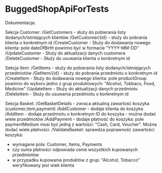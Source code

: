 # BuggedShopApiForTests

Dokumentacja:

Sekcja Customer:
/GetCustomers - służy do pobierania listy dodanych/istniejących klientów
/GetCustomer/{id} - służy do pobrania klienta o konkretnym id
/CreateCustomer - Służy do dodawania nowego klienta: pole dateOfBirth powinno być w formacie "YYYY-MM-DD"
/UpdateCustomer - Służy do aktualizacji danych customera
/DeleteCustomer - Służy do usuwania klienta o konkretnym id

Sekcja Item:
/GetItems - służy do pobierania listy dodanych/istniejących przedmiotów
/GetItem/{id} - służy do pobrania przedmiotu o konkretnym id
/CreateItem - Służy do dodawania nowego klienta: pole productGroup powinno do wyboru jedno z grup produktowych: "Alcohol, Tobbaco, Food, Medicine"
/UpdateItem - Służy do aktualizacji danych przedmiotu
/DeleteItem - Służy do usuwania przedmiotu o konkretnym id

Sekcja Basket:
/GetBasketDetails - zwraca aktualną zawartość koszyka (customer,item,payment)
/AddCustomer - dodaje klienta do koszyka
/AddItem - dodaje przedmiotu o konkretnym ID do koszyka - można dodać wiele przedmiotów
/AddPayment - dodaje płatność do koszyka: pole paymentMedium musi być jedną z wartości: "Cash, Card, Voucher". Można dodać wiele płatności.
/ValidateBasket: sprawdza poprawność zawartości koszyka:
 - wymagane pola: Customer, Items, Payments
 - czy suma płatności odpowiada cenie wszystkich kupowanych przedmiotów
 - w przypadku kupowania produktów z grup: "Alcohol, Tobacco" weryfikowany jest wiek klienta

